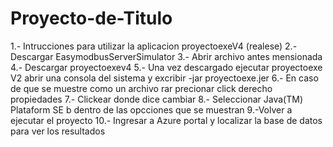# Proyecto-de-Titulo


1.- Intrucciones para utilizar la aplicacion proyectoexeV4  (realese)
2.- Descargar EasymodbusServerSimulator 
3.- Abrir archivo antes mensionada 
4.- Descargar proyectoexev4
5.- Una vez descargado ejecutar proyectoexe V2 abrir una consola del sistema y excribir -jar proyectoexe.jer
6.- En caso de que se muestre como un archivo rar precionar click derecho propiedades 
7.- Clickear donde dice cambiar 
8.- Seleccionar Java(TM) Plataform SE b dentro de las opcciones que se muestran 
9.-Volver a ejecutar el proyecto 
10.- Ingresar a Azure portal y localizar la base de datos para ver los resultados 

